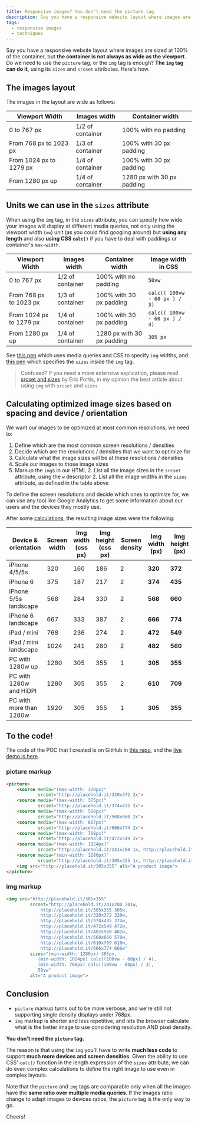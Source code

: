 ```yaml
---
title: Responsive images? You don't need the picture tag
description: Say you have a responsive website layout where images are sized at 100% of the container, but the container is not always as wide as the viewport. Do we need to use the picture tag, or the img tag is enough?
tags:
  - responsive images
  - techniques
---
```


Say you have a responsive website layout where images are sized at 100% of the container, but **the container is not always as wide as the viewport**. Do we need to use the `picture` tag, or the `img` tag is enough? **The `img` tag can do it**, using its `sizes` and `srcset` attributes. Here's how.

## The images layout

The images in the layout are wide as follows:

| Viewport Width          | Images width     | Container width            |
|-------------------------|------------------|----------------------------|
| 0 to 767 px             | 1/2 of container | 100% with no padding       |
| From 768 px to 1023 px  | 1/3 of container | 100% with 30 px padding    |
| From 1024 px to 1279 px | 1/4 of container | 100% with 30 px padding    |
| From 1280 px up         | 1/4 of container | 1280 px with 30 px padding |

## Units we can use in the `sizes` attribute

When using the `img` tag, in the `sizes` attribute, you can specify how wide your images will display at different media queries, not only using the viewport width (`vw`) unit (as you could find googling around) but **using any length** and also **using CSS `calc()`** if you have to deal with paddings or container's `max-width`.

| Viewport Width          | Images width     | Container width            | Image width in CSS           |
|-------------------------|------------------|----------------------------|------------------------------|
| 0 to 767 px             | 1/2 of container | 100% with no padding       | `50vw`                       |
| From 768 px to 1023 px  | 1/3 of container | 100% with 30 px padding    | `calc(( 100vw - 60 px ) / 3)`|
| From 1024 px to 1279 px | 1/4 of container | 100% with 30 px padding    | `calc(( 100vw - 60 px ) / 4)`|
| From 1280 px up         | 1/4 of container | 1280 px with 30 px padding | `305 px`                     |

See [this pen](https://codepen.io/verlok/pen/JGXeyz?editors=110) which uses media queries and CSS to specify `img` widths, and [this pen](https://codepen.io/verlok/pen/adNQqX?editors=110) which specifies the `sizes` inside the `img` tag.

> Confused? If you need a more extensive explication, please read [srcset and sizes](https://ericportis.com/posts/2014/srcset-sizes/) by Eric Portis, in my opinion the best article about using `img` with `srcset` and `sizes`

## Calculating optimized image sizes based on spacing and device / orientation

We want our images to be optimized at most common resolutions, we need to:

1. Define which are the most common screen resolutions / densities
1. Decide which are the resolutions / densities that we want to optimize for
1. Calculate what the image sizes will be at these resolutions / densities
1. Scale our images to those image sizes
1. Markup the `img`s in our HTML
    2. List all the image sizes in the `srcset` attribute, using the `w` descriptor
    2. List all the image widths in the `sizes` attribute, as defined in the table above

To define the screen resolutions and decide which ones to optimize for, we can use any tool like Google Analytics to get some information about our users and the devices they mostly use.

After some [calculations](https://docs.google.com/spreadsheets/d/1BCeWGXOevUHlL8l9ti2i81C9BgSsHtybO9Z9WAYpfnQ/edit), the resulting image sizes were the following:

| Device & orientation    | Screen width | Img width (css px) | Img height (css px) | Screen density | Img width (px) | Img height (px)     |
|-------------------------|--------------|--------------------|---------------------|----------------|----------------|---------------------|
| iPhone 4/5/5s           | 320          | 160                | 186                 | 2              | **320**        | **372**             |
| iPhone 6                | 375          | 187                | 217                 | 2              | **374**        | **435**             |
| iPhone 5/5s landscape   | 568          | 284                | 330                 | 2              | **568**        | **660**             |
| iPhone 6 landscape      | 667          | 333                | 387                 | 2              | **666**        | **774**             |
| iPad / mini             | 768          | 236                | 274                 | 2              | **472**        | **549**             |
| iPad / mini landscape   | 1024         | 241                | 280                 | 2              | **482**        | **560**             |
| PC with 1280w up        | 1280         | 305                | 355                 | 1              | **305**        | **355**             |
| PC with 1280w and HiDPI | 1280         | 305                | 355                 | 2              | **610**        | **709**             |
| PC with more than 1280w | 1920         | 305                | 355                 | 1              | **305**        | **355**             |

## To the code!

The code of the POC that I created is on GitHub in [this repo](https://www.github.com/verlok/responsiveImagesTagsCompared), and the [live demo is here](http://verlok.github.io/responsiveImagesTagsCompared).

### picture markup

```html
<picture>
    <source media="(max-width: 320px)"
            srcset="http://placehold.it/320x372 2x">
    <source media="(max-width: 375px)"
            srcset="http://placehold.it/374x435 2x">
    <source media="(max-width: 568px)"
            srcset="http://placehold.it/568x660 2x">
    <source media="(max-width: 667px)"
            srcset="http://placehold.it/666x774 2x">
    <source media="(max-width: 768px)"
            srcset="http://placehold.it/472x549 2x">
    <source media="(max-width: 1024px)"
            srcset="http://placehold.it/241x280 1x, http://placehold.it/482x560 2x">
    <source media="(min-width: 1280px)"
            srcset="http://placehold.it/305x355 1x, http://placehold.it/610x709 2x">
    <img src="http://placehold.it/305x355" alt="A product image">
</picture>
```

### img markup

```html
<img src="http://placehold.it/305x355"
         srcset="http://placehold.it/241x280 241w,
             http://placehold.it/305x355 305w,
             http://placehold.it/320x372 320w,
             http://placehold.it/374x435 374w,
             http://placehold.it/472x549 472w,
             http://placehold.it/482x560 482w,
             http://placehold.it/568x660 578w,
             http://placehold.it/610x709 610w,
             http://placehold.it/666x774 666w"
         sizes="(min-width: 1280px) 305px,
            (min-width: 1024px) calc((100vw - 60px) / 4),
            (min-width: 768px) calc((100vw - 60px) / 3),
            50vw"
         alt="A product image">
```

## Conclusion

* `picture` markup turns out to be more verbose, and we're still not supporting single density displays under 768px.
* `img` markup is shorter and less repetitive, and lets the browser calculate what is the better image to use considering resolution AND pixel density.

**You don't need the `picture` tag.**

The reason is that using the `img` you'll have to write **much less code** to support **much more devices and screen densities**. Given the ability to use CSS' `calc()` function in the length expression of the `sizes` attribute, we can do even complex calculations to define the right image to use even in complex layouts.

Note that the `picture` and `img` tags are comparable only when all the images have the **same ratio over multiple media queries**. If the images ratio change to adapt images to devices ratios, the `picture` tag is the only way to go.

Cheers!
